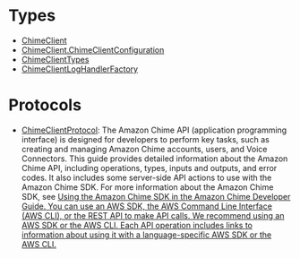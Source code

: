 # Types

  - [ChimeClient](/aws-sdk-swift/reference/0.x/AWSChime/ChimeClient)
  - [ChimeClient.ChimeClientConfiguration](/aws-sdk-swift/reference/0.x/AWSChime/ChimeClient_ChimeClientConfiguration)
  - [ChimeClientTypes](/aws-sdk-swift/reference/0.x/AWSChime/ChimeClientTypes)
  - [ChimeClientLogHandlerFactory](/aws-sdk-swift/reference/0.x/AWSChime/ChimeClientLogHandlerFactory)

# Protocols

  - [ChimeClientProtocol](/aws-sdk-swift/reference/0.x/AWSChime/ChimeClientProtocol):
    The Amazon Chime API (application programming interface) is designed for developers to
    perform key tasks, such as creating and managing Amazon Chime accounts, users, and Voice
    Connectors. This guide provides detailed information about the Amazon Chime API,
    including operations, types, inputs and outputs, and error codes. It also includes some
    server-side API actions to use with the Amazon Chime SDK. For more information about the
    Amazon Chime SDK, see <a href="https://docs.aws.amazon.com/chime/latest/dg/meetings-sdk.html">
    Using the Amazon Chime SDK
    in the Amazon Chime Developer Guide.
    You can use an AWS SDK, the AWS Command Line Interface (AWS CLI), or the REST API to make API calls. We recommend using an AWS SDK or the
    AWS CLI. Each API operation includes links to information about using it with a language-specific AWS SDK or the AWS CLI.
